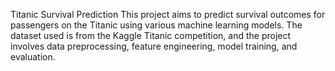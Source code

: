 Titanic Survival Prediction
This project aims to predict survival outcomes for passengers on the Titanic using various machine learning models.
The dataset used is from the Kaggle Titanic competition, and the project involves data preprocessing, feature engineering, model training, and evaluation.
